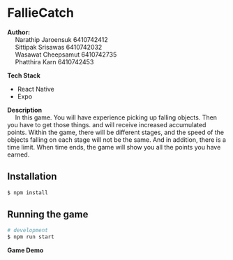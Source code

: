 # FallieCatch

**Author:** <br>&emsp;
  Narathip Jaroensuk 6410742412 <br>&emsp;
  Sittipak Srisawas 6410742032 <br>&emsp;
  Wasawat Cheepsamut 6410742735 <br>&emsp;
  Phatthira Karn 6410742453

**Tech Stack**
- React Native
- Expo

**Description** <br>&emsp;
  In this game. You will have experience picking up falling objects. Then you have to get those things. and will receive increased accumulated points. Within the game, there will be different stages, and the speed of the objects falling on each stage will not be the same. And in addition, there is a time limit. When time ends, the game will show you all the points you have earned. 

## Installation

```bash
$ npm install
```

## Running the game

```bash
# development
$ npm run start
```

**Game Demo** <br>

